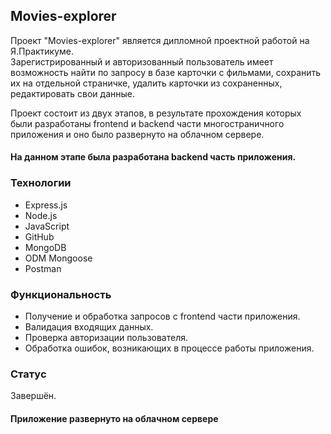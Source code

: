 ## Movies-explorer
Проект "Movies-explorer" является дипломной проектной работой на Я.Практикуме.  
Зарегистрированный и авторизованный пользователь имеет возможность найти по запросу в базе карточки с фильмами, сохранить их на отдельной страничке, удалить карточки из сохраненных, редактировать свои данные.  

Проект состоит из двух этапов, в результате прохождения которых были разработаны frontend и backend части многостраничного приложения и оно было развернуто на облачном сервере. 

#### На данном этапе была разработана backend часть приложения.

### Технологии
* Express.js
* Node.js
* JavaScript
* GitHub
* MongoDB
* ODM Mongoose
* Postman
### Функциональность
* Получение и обработка запросов с frontend части приложения.
* Валидация входящих данных. 
* Проверка авторизации пользователя.
* Обработка ошибок, возникающих в процессе работы приложения.
### Статус
Завершён.

#### Приложение развернуто на облачном сервере
